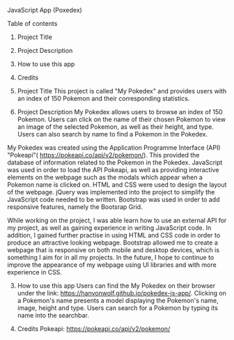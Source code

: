 JavaScript App (Poxedex)

Table of contents
1. Project Title
2. Project Description
3. How to use this app
4. Credits

1. Project Title
This project is called "My Pokedex" and provides users with an index of 150 Pokemon and their corresponding statistics.

2. Project Description
My Pokedex allows users to browse an index of 150 Pokemon. Users can click on the name of their chosen Pokemon to view an image of the selected Pokemon, as well as their height, and type. Users can also search by name to find a Pokemon in the Pokedex.

My Pokedex was created using the Application Programme Interface (API) "Pokeapi"( https://pokeapi.co/api/v2/pokemon/). This provided the database of information related to the Pokemon in the Pokedex.
JavaScript was used in order to load the API Pokeapi, as well as providing interactive elements on the webpage such as the modals which appear when a Pokemon name is clicked on.
HTML and CSS were used to design the layout of the webpage.
jQuery was implemented into the project to simplify the JavaScript code needed to be written.
Bootstrap was used in order to add responsive features, namely the Bootsrap Grid.

While working on the project, I was able learn how to use an external API for my project, as well as gaining experience in writing JavaScript code. In addition, I gained further practise in using HTML and CSS code in order to produce an attractive looking webpage.
Bootstrap allowed me to create a webpage that is responsive on both mobile and desktop devices, which is something I aim for in all my projects.
In the future, I hope to continue to improve the appearance of my webpage using UI libraries and with more experience in CSS.

3. How to use this app
Users can find the My Pokedex on their browser under the link: https://hanvonwolf.github.io/pokedex-js-app/.
Clicking on a Pokemon's name presents a model displaying the Pokemon's name, image, height and type. Users can search for a Pokemon by typing its name into the searchbar.

4. Credits
Pokeapi: https://pokeapi.co/api/v2/pokemon/



